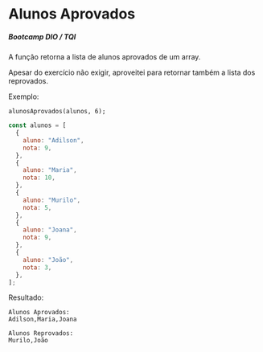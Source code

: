 # Alunos Aprovados

##### Bootcamp DIO / TQI

A função retorna a lista de alunos aprovados de um array.

Apesar do exercício não exigir, aproveitei para retornar também a lista dos reprovados.

Exemplo:

```
alunosAprovados(alunos, 6);
```

```js
const alunos = [
  {
    aluno: "Adilson",
    nota: 9,
  },
  {
    aluno: "Maria",
    nota: 10,
  },
  {
    aluno: "Murilo",
    nota: 5,
  },
  {
    aluno: "Joana",
    nota: 9,
  },
  {
    aluno: "João",
    nota: 3,
  },
];
```

Resultado:

```
Alunos Aprovados:
Adilson,Maria,Joana

Alunos Reprovados:
Murilo,João
```
